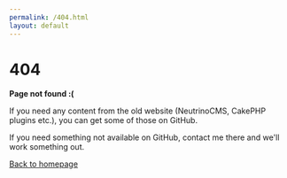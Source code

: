 ```yaml
---
permalink: /404.html
layout: default
---
```


# 404

**Page not found :(**


If you need any content from the old website (NeutrinoCMS, CakePHP plugins etc.),
you can get some of those on GitHub.

If you need something not available on GitHub, contact me there and we'll work something out.

[Back to homepage](/)
